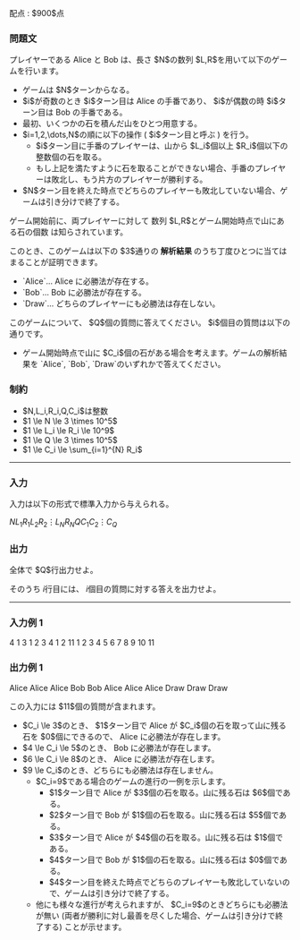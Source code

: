 
<div>

<span>

<span>

<p>
配点 : $900$点
</p>

<div>

<section>

### **問題文**

<p>
プレイヤーである Alice と Bob は、長さ $N$の数列 $L,R$を用いて以下のゲームを行います。
</p>

<ul>

<li>
ゲームは $N$ターンからなる。  
</li>

<li>
$i$が奇数のとき $i$ターン目は Alice の手番であり、 $i$が偶数の時 $i$ターン目は Bob の手番である。
</li>

<li>
最初、いくつかの石を積んだ山をひとつ用意する。
</li>

<li>
$i=1,2,\dots,N$の順に以下の操作 ( $i$ターン目と呼ぶ ) を行う。
<ul>

<li>
$i$ターン目に手番のプレイヤーは、山から $L_i$個以上 $R_i$個以下の整数個の石を取る。
</li>

<li>
もし上記を満たすように石を取ることができない場合、手番のプレイヤーは敗北し、もう片方のプレイヤーが勝利する。
</li>

</ul>

</li>

<li>
$N$ターン目を終えた時点でどちらのプレイヤーも敗北していない場合、ゲームは引き分けで終了する。
</li>

</ul>

<p>
ゲーム開始前に、両プレイヤーに対して 数列 $L,R$とゲーム開始時点で山にある石の個数 は知らされています。
</p>

<p>
このとき、このゲームは以下の $3$通りの 
<strong>
解析結果
</strong>
のうち丁度ひとつに当てはまることが証明できます。
</p>

<ul>

<li>
`Alice`... Alice に必勝法が存在する。
</li>

<li>
`Bob`... Bob に必勝法が存在する。
</li>

<li>
`Draw`... どちらのプレイヤーにも必勝法は存在しない。
</li>

</ul>

<p>
このゲームについて、 $Q$個の質問に答えてください。 $i$個目の質問は以下の通りです。
</p>

<ul>

<li>
ゲーム開始時点で山に $C_i$個の石がある場合を考えます。ゲームの解析結果を `Alice`, `Bob`, `Draw`のいずれかで答えてください。
</li>

</ul>

</section>

</div>

<div>

<section>

### **制約**

<ul>

<li>
$N,L_i,R_i,Q,C_i$は整数
</li>

<li>
$1 \le N \le 3 \times 10^5$
</li>

<li>
$1 \le L_i \le R_i \le 10^9$
</li>

<li>
$1 \le Q \le 3 \times 10^5$
</li>

<li>
$1 \le C_i \le \sum_{i=1}^{N} R_i$
</li>

</ul>

</section>

</div>

---

<div>

<div>

<section>

### **入力**

<p>
入力は以下の形式で標準入力から与えられる。
</p>

<div>

$N$$L_1$$R_1$$L_2$$R_2$$\vdots$$L_N$$R_N$$Q$$C_1$$C_2$$\vdots$$C_Q$
</div>

</section>

</div>

<div>

<section>

### **出力**

<p>
全体で $Q$行出力せよ。

そのうち $i$行目には、 $i$個目の質問に対する答えを出力せよ。
</p>

</section>

</div>

</div>

---

<div>

<section>

### **入力例 1**

<div>

4
1 3
1 2
3 4
1 2
11
1
2
3
4
5
6
7
8
9
10
11

</div>

</section>

</div>

<div>

<section>

### **出力例 1**

<div>

Alice
Alice
Alice
Bob
Bob
Alice
Alice
Alice
Draw
Draw
Draw

</div>

<p>
この入力には $11$個の質問が含まれます。
</p>

<ul>

<li>
$C_i \le 3$のとき、 $1$ターン目で Alice が $C_i$個の石を取って山に残る石を $0$個にできるので、 Alice に必勝法が存在します。
</li>

<li>
$4 \le C_i \le 5$のとき、 Bob に必勝法が存在します。
</li>

<li>
$6 \le C_i \le 8$のとき、 Alice に必勝法が存在します。
</li>

<li>
$9 \le C_i$のとき、どちらにも必勝法は存在しません。
<ul>

<li>
$C_i=9$である場合のゲームの進行の一例を示します。
<ul>

<li>
$1$ターン目で Alice が $3$個の石を取る。山に残る石は $6$個である。
</li>

<li>
$2$ターン目で Bob が $1$個の石を取る。山に残る石は $5$個である。
</li>

<li>
$3$ターン目で Alice が $4$個の石を取る。山に残る石は $1$個である。
</li>

<li>
$4$ターン目で Bob が $1$個の石を取る。山に残る石は $0$個である。
</li>

<li>
$4$ターン目を終えた時点でどちらのプレイヤーも敗北していないので、ゲームは引き分けで終了する。
</li>

</ul>

</li>

<li>
他にも様々な進行が考えられますが、 $C_i=9$のときどちらにも必勝法が無い (両者が勝利に対し最善を尽くした場合、ゲームは引き分けで終了する) ことが示せます。
</li>

</ul>

</li>

</ul>

</section>

</div>

</span>

</span>

</div>
